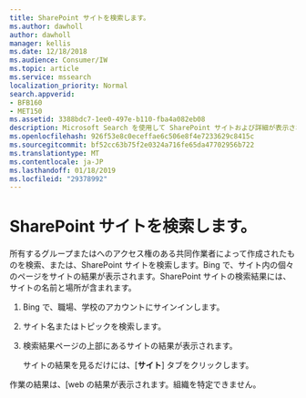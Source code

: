 ```yaml
---
title: SharePoint サイトを検索します。
ms.author: dawholl
author: dawholl
manager: kellis
ms.date: 12/18/2018
ms.audience: Consumer/IW
ms.topic: article
ms.service: mssearch
localization_priority: Normal
search.appverid:
- BFB160
- MET150
ms.assetid: 3388bdc7-1ee0-497e-b110-fba4a082eb08
description: Microsoft Search を使用して SharePoint サイトおよび詳細が表示されますを検索
ms.openlocfilehash: 926f53e8c0eceffae6c506e8f4e7233629c8415c
ms.sourcegitcommit: bf52cc63b75f2e0324a716fe65da47702956b722
ms.translationtype: MT
ms.contentlocale: ja-JP
ms.lasthandoff: 01/18/2019
ms.locfileid: "29378992"
---
```

# <a name="find-sharepoint-sites"></a>SharePoint サイトを検索します。

所有するグループまたはへのアクセス権のある共同作業者によって作成されたものを検索、または、SharePoint サイトを検索します。Bing で、サイト内の個々 のページをサイトの結果が表示されます。SharePoint サイトの検索結果には、サイトの名前と場所が含まれます。
  
1. Bing で、職場、学校のアカウントにサインインします。
    
2. サイト名またはトピックを検索します。
    
3. 検索結果ページの上部にあるサイトの結果が表示されます。
    
    サイトの結果を見るだけには、[**サイト**] タブをクリックします。 
    
作業の結果は、[web の結果が表示されます。組織を特定できません。

  

